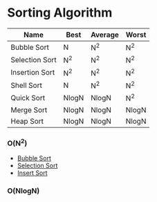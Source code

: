 # Sorting Algorithm

| Name | Best | Average | Worst |
|--- |--- |--- |--- |
| Bubble Sort | N | N<sup>2</sup> | N<sup>2</sup> |
| Selection Sort | N<sup>2</sup> | N<sup>2</sup> | N<sup>2</sup> |
| Insertion Sort | N<sup>2</sup> | N<sup>2</sup> | N<sup>2</sup> |
| Shell Sort | N | N<sup>2</sup> | N<sup>2</sup> |
| Quick Sort | NlogN | NlogN | N<sup>2</sup> |
| Merge Sort | NlogN | NlogN | NlogN |
| Heap Sort | NlogN |NlogN | NlogN |

### O(N<sup>2</sup>)
* [Bubble Sort](/Algorithm/Sort/BubbleSort)
* [Selection Sort](/Algorithm/Sort/SelectionSort)
* [Insert Sort](/Algorithm/Sort/InsertSort)

### O(NlogN)
